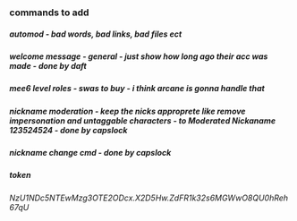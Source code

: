 
### commands to add

##### automod - bad words, bad links, bad files ect
##### welcome message - general -  just show how long ago their acc was made - done by daft
##### mee6 level roles - swas to buy - i think arcane is gonna handle that
##### nickname moderation - keep the nicks approprete like remove impersonation and untaggable characters - to Moderated Nickaname 123524524 - done by capslock
##### nickname change cmd - done by capslock

##### token

###### NzU1NDc5NTEwMzg3OTE2ODcx.X2D5Hw.ZdFR1k32s6MGWwO8QU0hReh67qU

